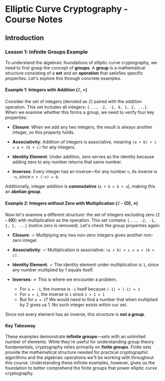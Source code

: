 # Elliptic Curve Cryptography - Course Notes

## Introduction

### Lesson 1: Infinite Groups Example

To understand the algebraic foundations of elliptic curve cryptography, we need to first grasp the concept of **groups**. A **group** is a mathematical structure consisting of a **set** and an **operation** that satisfies specific properties. Let's explore this through concrete examples.

#### Example 1: Integers with Addition (ℤ, +)

Consider the set of integers (denoted as **ℤ**) paired with the addition operation. This set includes all integers: `{..., -2, -1, 0, 1, 2, ...}`. When we examine whether this forms a group, we need to verify four key properties:

- **Closure**: When we add any two integers, the result is always another integer, so this property holds.

- **Associativity**: Addition of integers is associative, meaning `(a + b) + c = a + (b + c)` for any integers.

- **Identity Element**: Under addition, zero serves as the identity because adding zero to any number returns that same number.

- **Inverses**: Every integer has an inverse—for any number `n`, its inverse is `-n`, since `n + (-n) = 0`.

Additionally, integer addition is **commutative** (`a + b = b + a`), making this an **abelian group**.

#### Example 2: Integers without Zero with Multiplication (ℤ - {0}, ×)

Now let's examine a different structure: the set of integers excluding zero (**ℤ - {0}**) with multiplication as the operation. This set contains `{..., -2, -1, 1, 2, ...}` (notice zero is removed). Let's check the group properties again:

- **Closure**: ✓ Multiplying any two non-zero integers gives another non-zero integer.

- **Associativity**: ✓ Multiplication is associative: `(a × b) × c = a × (b × c)`.

- **Identity Element**: ✓ The identity element under multiplication is `1`, since any number multiplied by 1 equals itself.

- **Inverses**: ✗ This is where we encounter a problem.
  - For `a = -1`, the inverse is `-1` itself because `(-1) × (-1) = 1`
  - For `a = 1`, the inverse is `1` since `1 × 1 = 1`
  - But for `a = 2`? We would need to find a number that when multiplied by 2 gives us 1. No such integer exists within our set.

Since not every element has an inverse, this structure is **not a group**.

#### Key Takeaway

These examples demonstrate **infinite groups**—sets with an unlimited number of elements. While they're useful for understanding group theory fundamentals, cryptography relies primarily on **finite groups**. Finite sets provide the mathematical structure needed for practical cryptographic algorithms and the algebraic operations we'll be working with throughout this course. Understanding these infinite examples, however, gives us the foundation to better comprehend the finite groups that power elliptic curve cryptography.
